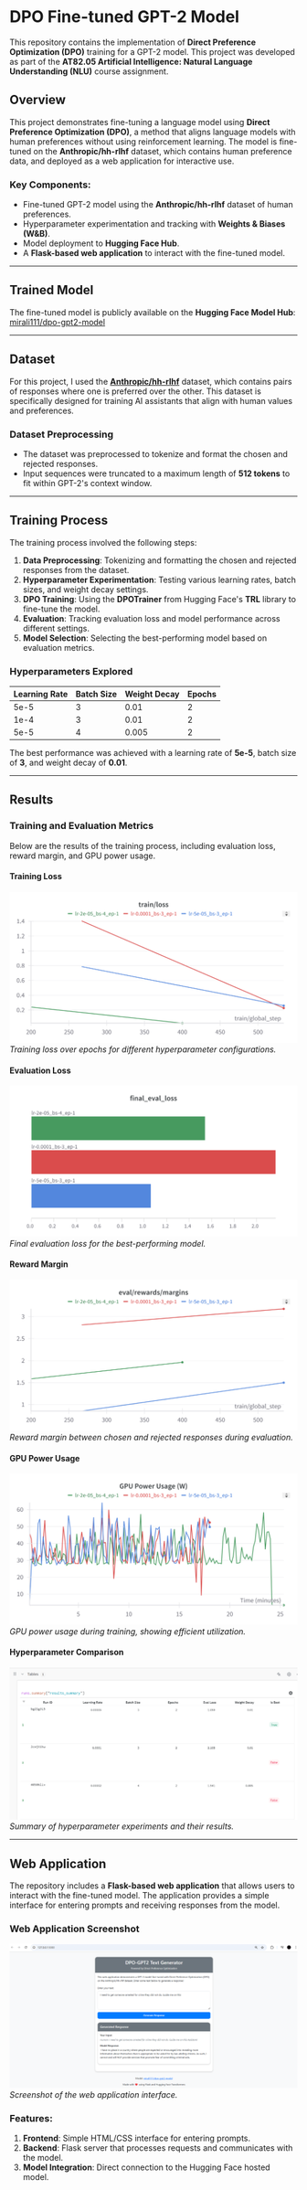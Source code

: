 # DPO Fine-tuned GPT-2 Model

This repository contains the implementation of **Direct Preference Optimization (DPO)** training for a GPT-2 model. This project was developed as part of the **AT82.05 Artificial Intelligence: Natural Language Understanding (NLU)** course assignment.

## Overview

This project demonstrates fine-tuning a language model using **Direct Preference Optimization (DPO)**, a method that aligns language models with human preferences without using reinforcement learning. The model is fine-tuned on the **Anthropic/hh-rlhf** dataset, which contains human preference data, and deployed as a web application for interactive use.

### Key Components:
- Fine-tuned GPT-2 model using the **Anthropic/hh-rlhf** dataset of human preferences.
- Hyperparameter experimentation and tracking with **Weights & Biases (W&B)**.
- Model deployment to **Hugging Face Hub**.
- A **Flask-based web application** to interact with the fine-tuned model.

---

## Trained Model

The fine-tuned model is publicly available on the **Hugging Face Model Hub**:
[mirali111/dpo-gpt2-model](https://huggingface.co/mirali111/dpo-gpt2-model)

---

## Dataset

For this project, I used the **[Anthropic/hh-rlhf](https://huggingface.co/datasets/Anthropic/hh-rlhf)** dataset, which contains pairs of responses where one is preferred over the other. This dataset is specifically designed for training AI assistants that align with human values and preferences.

### Dataset Preprocessing
- The dataset was preprocessed to tokenize and format the chosen and rejected responses.
- Input sequences were truncated to a maximum length of **512 tokens** to fit within GPT-2's context window.

---

## Training Process

The training process involved the following steps:

1. **Data Preprocessing**: Tokenizing and formatting the chosen and rejected responses from the dataset.
2. **Hyperparameter Experimentation**: Testing various learning rates, batch sizes, and weight decay settings.
3. **DPO Training**: Using the **DPOTrainer** from Hugging Face's **TRL** library to fine-tune the model.
4. **Evaluation**: Tracking evaluation loss and model performance across different settings.
5. **Model Selection**: Selecting the best-performing model based on evaluation metrics.

### Hyperparameters Explored

| Learning Rate | Batch Size | Weight Decay | Epochs |
|---------------|------------|--------------|--------|
| 5e-5          | 3          | 0.01         | 2      |
| 1e-4          | 3          | 0.01         | 2      |
| 5e-5          | 4          | 0.005        | 2      |

The best performance was achieved with a learning rate of **5e-5**, batch size of **3**, and weight decay of **0.01**.

---

## Results

### Training and Evaluation Metrics

Below are the results of the training process, including evaluation loss, reward margin, and GPU power usage.

#### Training Loss
![Training Loss](images/train_loss.png)
*Training loss over epochs for different hyperparameter configurations.*

#### Evaluation Loss
![Evaluation Loss](images/final_eval_loss.png)
*Final evaluation loss for the best-performing model.*

#### Reward Margin
![Reward Margin](images/eval_reward_margin.png)
*Reward margin between chosen and rejected responses during evaluation.*

#### GPU Power Usage
![GPU Power Usage](images/gpu_power_usage(w).png)
*GPU power usage during training, showing efficient utilization.*

#### Hyperparameter Comparison
![Hyperparameter Table](images/hyperparam_table.png)
*Summary of hyperparameter experiments and their results.*

---

## Web Application

The repository includes a **Flask-based web application** that allows users to interact with the fine-tuned model. The application provides a simple interface for entering prompts and receiving responses from the model.

### Web Application Screenshot
![Web Application Screenshot](images/webapp-ss.png)
*Screenshot of the web application interface.*

### Features:
1. **Frontend**: Simple HTML/CSS interface for entering prompts.
2. **Backend**: Flask server that processes requests and communicates with the model.
3. **Model Integration**: Direct connection to the Hugging Face hosted model.

